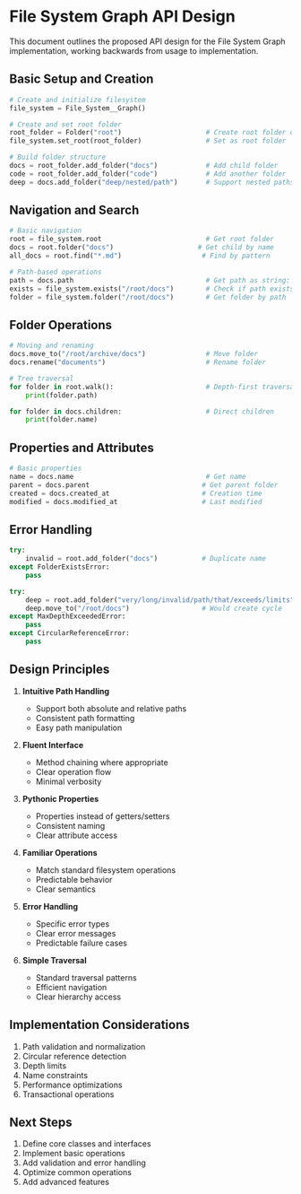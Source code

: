 # File System Graph API Design

This document outlines the proposed API design for the File System Graph implementation, working backwards from usage to implementation.

## Basic Setup and Creation

```python
# Create and initialize filesystem
file_system = File_System__Graph()

# Create and set root folder
root_folder = Folder("root")                     # Create root folder object
file_system.set_root(root_folder)                # Set as root folder

# Build folder structure
docs = root_folder.add_folder("docs")            # Add child folder
code = root_folder.add_folder("code")            # Add another folder
deep = docs.add_folder("deep/nested/path")       # Support nested paths
```

## Navigation and Search

```python
# Basic navigation
root = file_system.root                          # Get root folder
docs = root.folder("docs")                     # Get child by name
all_docs = root.find("*.md")                    # Find by pattern

# Path-based operations
path = docs.path                                 # Get path as string: "/root/docs"
exists = file_system.exists("/root/docs")        # Check if path exists
folder = file_system.folder("/root/docs")        # Get folder by path
```

## Folder Operations

```python
# Moving and renaming
docs.move_to("/root/archive/docs")               # Move folder
docs.rename("documents")                         # Rename folder

# Tree traversal
for folder in root.walk():                       # Depth-first traversal
    print(folder.path)

for folder in docs.children:                     # Direct children
    print(folder.name)
```

## Properties and Attributes

```python
# Basic properties
name = docs.name                                 # Get name
parent = docs.parent                            # Get parent folder
created = docs.created_at                       # Creation time
modified = docs.modified_at                     # Last modified
```

## Error Handling

```python
try:
    invalid = root.add_folder("docs")           # Duplicate name
except FolderExistsError:
    pass

try:
    deep = root.add_folder("very/long/invalid/path/that/exceeds/limits")
    deep.move_to("/root/docs")                  # Would create cycle
except MaxDepthExceededError:
    pass
except CircularReferenceError:
    pass
```

## Design Principles

1. **Intuitive Path Handling**
   - Support both absolute and relative paths
   - Consistent path formatting
   - Easy path manipulation

2. **Fluent Interface**
   - Method chaining where appropriate
   - Clear operation flow
   - Minimal verbosity

3. **Pythonic Properties**
   - Properties instead of getters/setters
   - Consistent naming
   - Clear attribute access

4. **Familiar Operations**
   - Match standard filesystem operations
   - Predictable behavior
   - Clear semantics

5. **Error Handling**
   - Specific error types
   - Clear error messages
   - Predictable failure cases

6. **Simple Traversal**
   - Standard traversal patterns
   - Efficient navigation
   - Clear hierarchy access

## Implementation Considerations

1. Path validation and normalization
2. Circular reference detection
3. Depth limits
4. Name constraints
5. Performance optimizations
6. Transactional operations

## Next Steps

1. Define core classes and interfaces
2. Implement basic operations
3. Add validation and error handling
4. Optimize common operations
5. Add advanced features